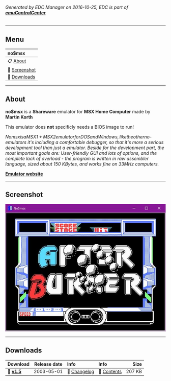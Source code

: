 ###### Generated by EDC Manager on 2016-10-25, EDC is part of [**emuControlCenter**](https://github.com/PhoenixInteractiveNL/emuControlCenter/wiki)
***
## Menu
| **no$msx** |
|:---------|
| :clipboard: [About](#about) |
| :sunrise: [Screenshot](#screenshot) |
| :floppy_disk: [Downloads](#downloads) |
***
## About
**no$msx** is a **Shareware** emulator for **MSX Home Computer** made by **Martin Korth**

This emulator does **not** specificly needs a BIOS image to run!

_No$msx is a MSX1 + MSX2 emulator for DOS and Windows, like the other no$-emulators it's including a comfortable debugger, so that it's more a serious development tool than just a emulator. Beside for the development part, the most important goals are: User-friendly GUI and lots of options, and the complete lack of overload - the program is written in raw assembler language, sized about 150 KBytes, and works fine on 33MHz computers._

[**Emulator website**](http://problemkaputt.de/index.htm)
***
## Screenshot
![](https://raw.githubusercontent.com/PhoenixInteractiveNL/edc-masterhook/master/downloadhooks/nomsx/nomsx_screen.jpg)
***
## Downloads
| Download | Release date  | Info       | Info       | Size       |
|:---------|:-------------:|:-----------|:-----------|-----------:|
| :floppy_disk: [**v1.5**](https://github.com/PhoenixInteractiveNL/edc-repo0001/raw/master/nomsx/1.5.7z) | 2003-05-01 | :page_facing_up: [Changelog](https://github.com/PhoenixInteractiveNL/edc-repo0001/blob/master/nomsx/1.5_changelog.txt) | :mag_right: [Contents](https://github.com/PhoenixInteractiveNL/edc-repo0001/blob/master/nomsx/1.5_contents.txt) | 207 KB |
